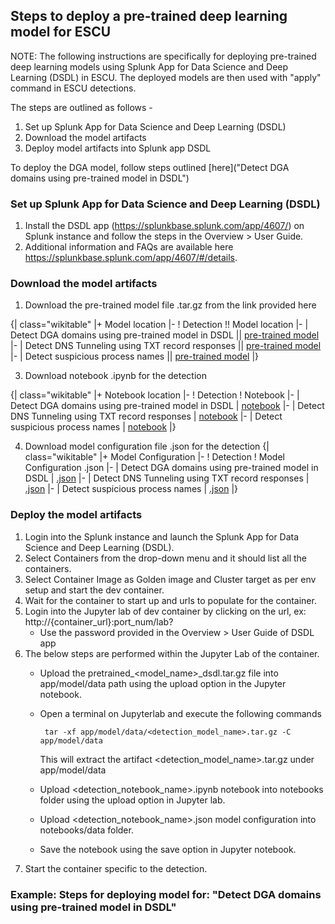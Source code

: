 ## Steps to deploy a pre-trained deep learning model for ESCU

NOTE: The following instructions are specifically for deploying pre-trained deep learning models using Splunk App for Data Science and Deep Learning (DSDL) in ESCU.  The deployed models are then used with "apply" command in ESCU detections.

The steps are outlined as follows -
1. Set up Splunk App for Data Science and Deep Learning (DSDL)
2. Download the model artifacts
3. Deploy model artifacts into Splunk app DSDL

To deploy the DGA model, follow steps outlined [here]("Detect DGA domains using pre-trained model in DSDL") 

### Set up Splunk App for Data Science and Deep Learning (DSDL)
1. Install the DSDL app (https://splunkbase.splunk.com/app/4607/) on Splunk instance and follow the steps in the Overview > User Guide.
2. Additional information and FAQs are available here https://splunkbase.splunk.com/app/4607/#/details.

### Download the model artifacts
1. Download the pre-trained model file .tar.gz from the link provided here

{| class="wikitable"
|+ Model location
|-
! Detection !! Model location
|-
| Detect DGA domains using pre-trained model in DSDL || [pre-trained model](https://seal.splunkresearch.com/pretrained_dga_model_dsdl.tar.gz)
|-
| Detect DNS Tunneling using TXT record responses || [pre-trained model](https://seal.splunkresearch.com/detect_suspicious_dns_txt_records_using_pretrained_model_in_dsdl.tar.gz)
|-
| Detect suspicious process names || [pre-trained model](https://seal.splunkresearch.com/detect_suspicious_dns_txt_records_using_pretrained_model_in_dsdl.tar.gz)
|}


3. Download notebook .ipynb for the detection

{| class="wikitable"
  |+ Notebook location
|-
  ! Detection 
  ! Notebook
|-
  | Detect DGA domains using pre-trained model in DSDL
  | [notebook](https://github.com/splunk/security_content/blob/develop/notebooks/pretrained_dga_model_dsdl.ipynb)
|-
  | Detect DNS Tunneling using TXT record responses
  | [notebook](https://github.com/splunk/security_content/blob/develop/notebooks/detect_suspicious_dns_txt_records_using_pretrained_model_in_dsdl.ipynb)
|-
  | Detect suspicious process names 
  | [notebook](https://github.com/splunk/security_content/blob/develop/notebooks/detect_suspicious_processnames_using_pretrained_model_in_dsdl.ipynb)
|}

4. Download model configuration file .json for the detection 
{| class="wikitable"
  |+ Model Configuration
|-
  ! Detection 
  ! Model Configuration .json
|-
  | Detect DGA domains using pre-trained model in DSDL
  | [.json](https://github.com/splunk/security_content/blob/develop/notebooks/pretrained_dga_model_dsdl.json)
|-
  | Detect DNS Tunneling using TXT record responses
  | [.json](https://github.com/splunk/security_content/blob/develop/notebooks/detect_suspicious_dns_txt_records_using_pretrained_model_in_dsdl.json)
|-
  | Detect suspicious process names 
  | [.json](https://github.com/splunk/security_content/blob/develop/notebooks/detect_suspicious_processnames_using_pretrained_model_in_dsdl.json)
|}


### Deploy the model artifacts

1. Login into the Splunk instance and launch the Splunk App for Data Science and Deep Learning (DSDL).
2. Select Containers from the drop-down menu and it should list all the containers.
3. Select Container Image as Golden image and Cluster target as per env setup and start the dev container.
4. Wait for the container to start up and urls to populate for the container.
5. Login into the Jupyter lab of dev container by clicking on the url, ex: http://{container_url}:port_num/lab? 
    * Use the password provided in the Overview > User Guide of DSDL app
6. The below steps are performed within the Jupyter Lab of the container.
    * Upload the pretrained_<model_name>_dsdl.tar.gz file into app/model/data path using the upload option in the Jupyter notebook.
    * Open a terminal on Jupyterlab and execute the following commands

         ```
          tar -xf app/model/data/<detection_model_name>.tar.gz -C app/model/data
         ```			
      This will extract the artifact <detection_model_name>.tar.gz under app/model/data				
    * Upload <detection_notebook_name>.ipynb notebook into notebooks folder using the upload option in Jupyter lab.
    * Upload <detection_notebook_name>.json model configuration into notebooks/data folder.
    * Save the notebook using the save option in Jupyter notebook. 
 7. Start the container specific to the detection. 



### Example: Steps for deploying model for: "Detect DGA domains using pre-trained model in DSDL"


